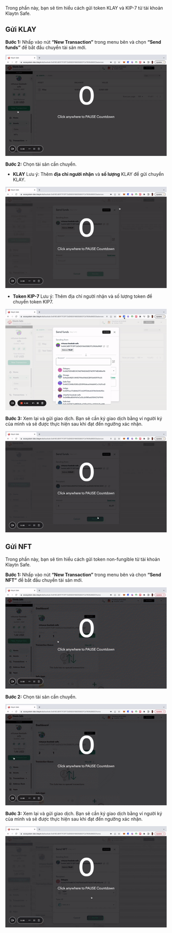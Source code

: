 Trong phần này, bạn sẽ tìm hiểu cách gửi token KLAY và KIP-7 từ tài khoản Klaytn Safe.

## Gửi KLAY <a id="Send KLAY from Safe"></a>

**Bước 1:** Nhấp vào nút **“New Transaction”** trong menu bên và chọn **“Send funds”** để bắt đầu chuyển tài sản mới.

![](../img/klaytn-safe/5_safeSendInit.gif)

**Bước 2:** Chọn tài sản cần chuyển.

* **KLAY** Lưu ý: Thêm **địa chỉ người nhận** và **số lượng** KLAY để gửi chuyển KLAY.

![](../img/klaytn-safe/6_safeSendKlay.gif)

* **Token KIP-7** Lưu ý: Thêm địa chỉ người nhận và số lượng token để chuyển token KIP7.

![](../img/klaytn-safe/7_safeSendKIP7.gif)


**Bước 3:** Xem lại và gửi giao dịch. Bạn sẽ cần ký giao dịch bằng ví người ký của mình và sẽ được thực hiện sau khi đạt đến ngưỡng xác nhận.

![](../img/klaytn-safe/8_safeExecKlay.gif)

## Gửi NFT <a id="Send NFTs from Safe"></a>

Trong phần này, bạn sẽ tìm hiểu cách gửi token non-fungible từ tài khoản Klaytn Safe.

**Bước 1:** Nhấp vào nút **“New Transaction”** trong menu bên và chọn **“Send NFT”** để bắt đầu chuyển tài sản mới.

![](../img/klaytn-safe/9_safeNFTInit.gif)

**Bước 2:** Chọn tài sản cần chuyển.

![](../img/klaytn-safe/10_safeChooseNFT.gif)

**Bước 3:** Xem lại và gửi giao dịch. Bạn sẽ cần ký giao dịch bằng ví người ký của mình và sẽ được thực hiện sau khi đạt đến ngưỡng xác nhận.

![](../img/klaytn-safe/11_safeNftExec.gif)
